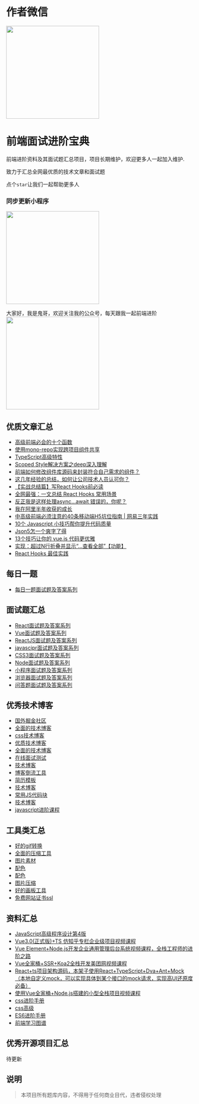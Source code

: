 # 作者微信
<img src="https://pic1.zhimg.com/80/v2-69448806d6a2a0627733e2ece4ff3f52_720w.jpg" height="250px">

# 前端面试进阶宝典

前端进阶资料及其面试题汇总项目，项目长期维护，欢迎更多人一起加入维护.

致力于汇总全网最优质的技术文章和面试题

点个`star`让我们一起帮助更多人

### 同步更新小程序
<img src="https://npmhook.oss-cn-beijing.aliyuncs.com/2102042209_1612447765530.png" height="250px">

大家好，我是鬼哥，欢迎关注我的公众号，每天跟我一起前端进阶
<img src="https://npmhook.oss-cn-beijing.aliyuncs.com/2102042131_1612445463996.png" height="250px">


## 优质文章汇总
- [高级前端必会的十个函数](https://juejin.cn/post/6844904175592013838)
- [使用mono-repo实现跨项目组件共享](https://mp.weixin.qq.com/s/wBWhjC8ebIgMA51HOzdbtQ)
- [TypeScript高级特性](https://mp.weixin.qq.com/s/nDqwj3r1HOODYQik8F6iQg)
- [Scoped Style解决方案之deep深入理解](https://mp.weixin.qq.com/s/U7mFAjKuTaFAkQ7vWyFwBQ)
- [前端如何修改组件库源码来封装符合自己需求的组件？](https://mp.weixin.qq.com/s/inPsov7pKRp9QxYNpUOpDw)
- [这几年经验的总结，如何让公司技术人员认可你？](https://mp.weixin.qq.com/s/5JOX9M3sGRCGwGrj0YQ9IA)
- [【实战总结篇】写React Hooks前必读](https://mp.weixin.qq.com/s/rAw_9tvkxPpneI-Mdxp-pQ)
- [全网最强：一文总结 React Hooks 常用场景](https://mp.weixin.qq.com/s/ZNFJNh22V8m9V3XENMxN1g)
- [反正我是这样处理async...await 错误的，你呢？](https://mp.weixin.qq.com/s/7Naavk6hxa3YRpFTHK-QUQ)
- [我在阿里半年收获的成长](https://juejin.cn/post/6923016622273724430)
- [中高级前端必须注意的40条移动端H5坑位指南 | 网易三年实践](https://juejin.cn/post/6921886428158754829)
- [10个 Javascript 小技巧帮你提升代码质量](https://mp.weixin.qq.com/s/l08G0skVlHJikYW9Y2FL2Q)
- [Json5怎一个爽字了得](https://mp.weixin.qq.com/s/SRFXp4SakRVlPUKp2Zx1bQ)
- [13个技巧让你的 vue.js 代码更优雅](https://mp.weixin.qq.com/s/-JbyGQG0TciFU6yn9ofkjw)
- [实现：超过N行折叠并显示“...查看全部”【功能】](https://mp.weixin.qq.com/s/xKWUQnDF2gRaWOlBZNwVHw)
- [React Hooks 最佳实践](https://mp.weixin.qq.com/s/dYGLIUUWCd1a3wahUr8i7g)


## 每日一题
- [每日一题面试题及答案系列](https://github.com/yangyunhai/FrontendPeople/blob/master/questions/days.md)
## 面试题汇总
- [React面试题及答案系列](https://github.com/yangyunhai/FrontendPeople/blob/master/questions/ReactJS.md)
- [Vue面试题及答案系列](https://github.com/yangyunhai/FrontendPeople/blob/master/questions/VueJS.md)
- [ReactJS面试题及答案系列](https://github.com/yangyunhai/FrontendPeople/blob/master/questions/ReactJS.md)
- [javascipr面试题及答案系列](https://github.com/yangyunhai/FrontendPeople/blob/master/questions/javascipr.md)
- [CSS3面试题及答案系列](https://github.com/yangyunhai/FrontendPeople/blob/master/questions/CSS3.md)
- [Node面试题及答案系列](https://github.com/yangyunhai/FrontendPeople/blob/master/questions/Node.md)
- [小程序面试题及答案系列](https://github.com/yangyunhai/FrontendPeople/blob/master/questions/minapp.md)
- [浏览器面试题及答案系列](https://github.com/yangyunhai/FrontendPeople/blob/master/questions/browser.md)
- [问答题面试题及答案系列](https://github.com/yangyunhai/FrontendPeople/blob/master/questions/question.md)

## 优秀技术博客
- [国外掘金社区](https://dev.to/)
- [全面的技术博客](https://www.samanthaming.com)
- [css技术博客](https://css-tricks.com)
- [优质技术博客](https://medium.com/)
- [全面的技术博客](https://khalilstemmler.com/)
- [在线面试测试](https://www.coderbyte.com)
- [技术博客](https://heydesigner.com)
- [博客倒流工具](https://openwrite.cn/)
- [简历模板](https://github.com/Wscats/CV)
- [技术博客](https://www.yangtao.site)
- [常用JS代码块](https://1loc.dev/)
- [技术博客](https://thesmartcoder.dev/author/simon-holdorf/)
- [javascript进阶课程](https://thesmartcoder.dev/10-javascript-code-snippets-you-can-use-right-now/)

## 工具类汇总
- [好的gif转换](https://www.screentogif.com/)
- [全面的压缩工具](https://docsmall.com/gif-compress)
- [图片素材](https://unsplash.com/s/photos/code)
- [配色](https://coolors.co/)
- [配色](https://colorhunt.co/)
- [图片压缩](https://tinypng.com/)
- [好的画板工具](https://excalidraw.com/)
- [免费网站证书ssl](https://myssl.com/csr_create.html)

## 资料汇总
- [JavaScript高级程序设计第4版](https://github.com/yangyunhai/FrontendPeople/blob/master/files/JavaScript高级程序设计第4版.pdf)
- [Vue3.0(正式版)+TS 仿知乎专栏企业级项目视频课程](https://mp.weixin.qq.com/s/B39aQsTNy7-LGQ3R0vaSWQ)
- [Vue Element+Node.js开发企业通用管理后台系统视频课程，全栈工程师的进阶之路](https://mp.weixin.qq.com/s/B39aQsTNy7-LGQ3R0vaSWQ)
- [Vue全家桶+SSR+Koa2全栈开发美团网视频课程](https://mp.weixin.qq.com/s/B39aQsTNy7-LGQ3R0vaSWQ)
- [React+ts项目架构源码，本架子使用React+TypeScript+Dva+Ant+Mock（本地自定义mock，可以实现具体到某个接口的mock请求，实现高UI还原度必备）](https://mp.weixin.qq.com/s/B39aQsTNy7-LGQ3R0vaSWQ)
- [使用Vue全家桶+Node.js搭建的小型全栈项目视频课程](https://mp.weixin.qq.com/s/B39aQsTNy7-LGQ3R0vaSWQ)
- [css进阶手册](https://mp.weixin.qq.com/s/B39aQsTNy7-LGQ3R0vaSWQ)
- [css高级](https://mp.weixin.qq.com/s/B39aQsTNy7-LGQ3R0vaSWQ)
- [ES6进阶手册](https://mp.weixin.qq.com/s/B39aQsTNy7-LGQ3R0vaSWQ)
- [前端学习图谱](https://mp.weixin.qq.com/s/B39aQsTNy7-LGQ3R0vaSWQ)


## 优秀开源项目汇总

待更新

## 说明
>本项目所有题库内容，不得用于任何商业目代，违者侵权处理
